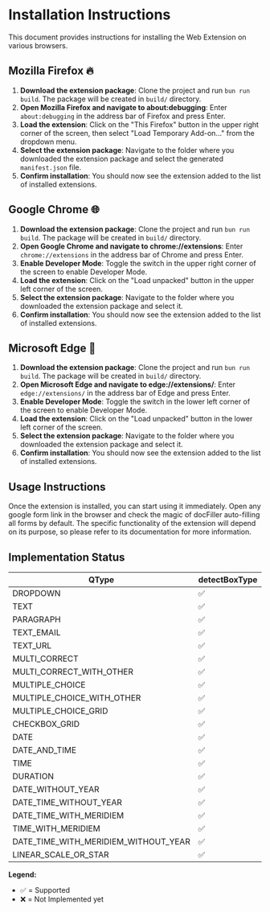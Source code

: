 # Installation Instructions

This document provides instructions for installing the Web Extension on various browsers.

## Mozilla Firefox 🔥

1. **Download the extension package**: Clone the project and run `bun run build`. The package will be created in `build/` directory.
2. **Open Mozilla Firefox and navigate to about:debugging**: Enter `about:debugging` in the address bar of Firefox and press Enter.
3. **Load the extension**: Click on the "This Firefox" button in the upper right corner of the screen, then select "Load Temporary Add-on..." from the dropdown menu.
4. **Select the extension package**: Navigate to the folder where you downloaded the extension package and select the generated `manifest.json` file.
5. **Confirm installation**: You should now see the extension added to the list of installed extensions.

## Google Chrome 🌐

1. **Download the extension package**: Clone the project and run `bun run build`. The package will be created in `build/` directory.
2. **Open Google Chrome and navigate to chrome://extensions**: Enter `chrome://extensions` in the address bar of Chrome and press Enter.
3. **Enable Developer Mode**: Toggle the switch in the upper right corner of the screen to enable Developer Mode.
4. **Load the extension**: Click on the "Load unpacked" button in the upper left corner of the screen.
5. **Select the extension package**: Navigate to the folder where you downloaded the extension package and select it.
6. **Confirm installation**: You should now see the extension added to the list of installed extensions.

## Microsoft Edge 🌊

1. **Download the extension package**: Clone the project and run `bun run build`. The package will be created in `build/` directory.
2. **Open Microsoft Edge and navigate to edge://extensions/**: Enter `edge://extensions/` in the address bar of Edge and press Enter.
3. **Enable Developer Mode**: Toggle the switch in the lower left corner of the screen to enable Developer Mode.
4. **Load the extension**: Click on the "Load unpacked" button in the lower left corner of the screen.
5. **Select the extension package**: Navigate to the folder where you downloaded the extension package and select it.
6. **Confirm installation**: You should now see the extension added to the list of installed extensions.

## Usage Instructions

Once the extension is installed, you can start using it immediately. Open any google form link in the browser and check the magic of docFiller auto-filling all forms by default. The specific functionality of the extension will depend on its purpose, so please refer to its documentation for more information.

## Implementation Status

| **QType**                            | **detectBoxType** | **questionExtractorEngine** | **FieldExtractorEngine** | **promptEngine** | **gptEngine** | **parserEngine** | **fillerEngine** |
| ------------------------------------ | ----------------- | --------------------------- | ------------------------ | ---------------- | ------------- | ---------------- | ---------------- |
| DROPDOWN                             | ✅                | ✅                          | ✅                       | ✅               | ✅            | ✅               | ✅               |
| TEXT                                 | ✅                | ✅                          | ✅                       | ✅               | ✅            | ✅               | ✅               |
| PARAGRAPH                            | ✅                | ✅                          | ✅                       | ✅               | ✅            | ✅               | ✅               |
| TEXT_EMAIL                           | ✅                | ✅                          | ✅                       | ✅               | ✅            | ✅               | ✅               |
| TEXT_URL                             | ✅                | ✅                          | ✅                       | ✅               | ✅            | ✅               | ✅               |
| MULTI_CORRECT                        | ✅                | ✅                          | ✅                       | ✅               | ✅            | ✅               | ✅               |
| MULTI_CORRECT_WITH_OTHER             | ✅                | ✅                          | ✅                       | ✅               | ✅            | ✅               | ✅               |
| MULTIPLE_CHOICE                      | ✅                | ✅                          | ✅                       | ✅               | ✅            | ✅               | ✅               |
| MULTIPLE_CHOICE_WITH_OTHER           | ✅                | ✅                          | ✅                       | ✅               | ✅            | ✅               | ✅               |
| MULTIPLE_CHOICE_GRID                 | ✅                | ✅                          | ✅                       | ✅               | ✅            | ✅               | ✅               |
| CHECKBOX_GRID                        | ✅                | ✅                          | ✅                       | ✅               | ✅            | ✅               | ✅               |
| DATE                                 | ✅                | ✅                          | ✅                       | ✅               | ✅            | ✅               | ✅               |
| DATE_AND_TIME                        | ✅                | ✅                          | ✅                       | ✅               | ✅            | ✅               | ✅               |
| TIME                                 | ✅                | ✅                          | ✅                       | ✅               | ✅            | ✅               | ✅               |
| DURATION                             | ✅                | ✅                          | ✅                       | ❌               | ✅            | ✅               | ✅               |
| DATE_WITHOUT_YEAR                    | ✅                | ✅                          | ✅                       | ✅               | ✅            | ✅               | ✅               |
| DATE_TIME_WITHOUT_YEAR               | ✅                | ✅                          | ✅                       | ✅               | ✅            | ✅               | ✅               |
| DATE_TIME_WITH_MERIDIEM              | ✅                | ✅                          | ✅                       | ✅               | ✅            | ✅               | ✅               |
| TIME_WITH_MERIDIEM                   | ✅                | ✅                          | ✅                       | ✅               | ✅            | ✅               | ✅               |
| DATE_TIME_WITH_MERIDIEM_WITHOUT_YEAR | ✅                | ✅                          | ✅                       | ✅               | ✅            | ✅               | ✅               |
| LINEAR_SCALE_OR_STAR                 | ✅                | ✅                          | ✅                       | ✅               | ✅            | ✅               | ✅               |

**Legend:**

- ✅ = Supported
- ❌ = Not Implemented yet
